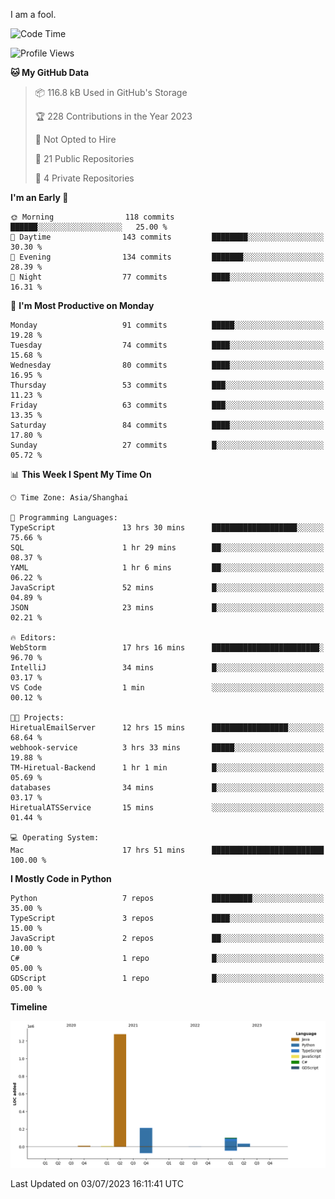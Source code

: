 I am a fool.

<!--START_SECTION:waka-->
![Code Time](http://img.shields.io/badge/Code%20Time-515%20hrs%2029%20mins-blue)

![Profile Views](http://img.shields.io/badge/Profile%20Views-3-blue)

**🐱 My GitHub Data** 

> 📦 116.8 kB Used in GitHub's Storage 
 > 
> 🏆 228 Contributions in the Year 2023
 > 
> 🚫 Not Opted to Hire
 > 
> 📜 21 Public Repositories 
 > 
> 🔑 4 Private Repositories 
 > 
**I'm an Early 🐤** 

```text
🌞 Morning                118 commits         ██████░░░░░░░░░░░░░░░░░░░   25.00 % 
🌆 Daytime                143 commits         ████████░░░░░░░░░░░░░░░░░   30.30 % 
🌃 Evening                134 commits         ███████░░░░░░░░░░░░░░░░░░   28.39 % 
🌙 Night                  77 commits          ████░░░░░░░░░░░░░░░░░░░░░   16.31 % 
```
📅 **I'm Most Productive on Monday** 

```text
Monday                   91 commits          █████░░░░░░░░░░░░░░░░░░░░   19.28 % 
Tuesday                  74 commits          ████░░░░░░░░░░░░░░░░░░░░░   15.68 % 
Wednesday                80 commits          ████░░░░░░░░░░░░░░░░░░░░░   16.95 % 
Thursday                 53 commits          ███░░░░░░░░░░░░░░░░░░░░░░   11.23 % 
Friday                   63 commits          ███░░░░░░░░░░░░░░░░░░░░░░   13.35 % 
Saturday                 84 commits          ████░░░░░░░░░░░░░░░░░░░░░   17.80 % 
Sunday                   27 commits          █░░░░░░░░░░░░░░░░░░░░░░░░   05.72 % 
```


📊 **This Week I Spent My Time On** 

```text
🕑︎ Time Zone: Asia/Shanghai

💬 Programming Languages: 
TypeScript               13 hrs 30 mins      ███████████████████░░░░░░   75.66 % 
SQL                      1 hr 29 mins        ██░░░░░░░░░░░░░░░░░░░░░░░   08.37 % 
YAML                     1 hr 6 mins         ██░░░░░░░░░░░░░░░░░░░░░░░   06.22 % 
JavaScript               52 mins             █░░░░░░░░░░░░░░░░░░░░░░░░   04.89 % 
JSON                     23 mins             █░░░░░░░░░░░░░░░░░░░░░░░░   02.21 % 

🔥 Editors: 
WebStorm                 17 hrs 16 mins      ████████████████████████░   96.70 % 
IntelliJ                 34 mins             █░░░░░░░░░░░░░░░░░░░░░░░░   03.17 % 
VS Code                  1 min               ░░░░░░░░░░░░░░░░░░░░░░░░░   00.12 % 

🐱‍💻 Projects: 
HiretualEmailServer      12 hrs 15 mins      █████████████████░░░░░░░░   68.64 % 
webhook-service          3 hrs 33 mins       █████░░░░░░░░░░░░░░░░░░░░   19.88 % 
TM-Hiretual-Backend      1 hr 1 min          █░░░░░░░░░░░░░░░░░░░░░░░░   05.69 % 
databases                34 mins             █░░░░░░░░░░░░░░░░░░░░░░░░   03.17 % 
HiretualATSService       15 mins             ░░░░░░░░░░░░░░░░░░░░░░░░░   01.44 % 

💻 Operating System: 
Mac                      17 hrs 51 mins      █████████████████████████   100.00 % 
```

**I Mostly Code in Python** 

```text
Python                   7 repos             █████████░░░░░░░░░░░░░░░░   35.00 % 
TypeScript               3 repos             ████░░░░░░░░░░░░░░░░░░░░░   15.00 % 
JavaScript               2 repos             ██░░░░░░░░░░░░░░░░░░░░░░░   10.00 % 
C#                       1 repo              █░░░░░░░░░░░░░░░░░░░░░░░░   05.00 % 
GDScript                 1 repo              █░░░░░░░░░░░░░░░░░░░░░░░░   05.00 % 
```



**Timeline**

![Lines of Code chart](https://raw.githubusercontent.com/VeejaLiu/VeejaLiu/master/assets/bar_graph.png)


 Last Updated on 03/07/2023 16:11:41 UTC
<!--END_SECTION:waka-->
